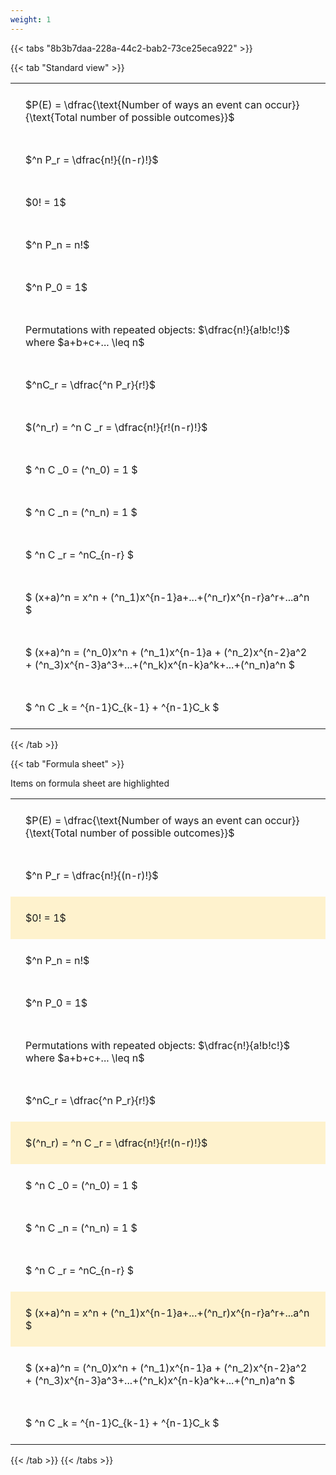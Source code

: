 ```yaml
---
weight: 1
---
```


{{< tabs "8b3b7daa-228a-44c2-bab2-73ce25eca922" >}}

{{< tab "Standard view" >}}

<style type="text/css">
#T_b5f4d th.col_heading {
  text-align: left;
  font-size: 1em;
}
#T_b5f4d td {
  text-align: left;
  font-size: 1em;
  padding: 1.5em;
}
</style>
<table id="T_b5f4d">
  <thead>
  </thead>
  <tbody>
    <tr>
      <td id="T_b5f4d_row0_col0" class="data row0 col0" >$P(E) = \dfrac{\text{Number of ways an event can occur}}{\text{Total number of possible outcomes}}$</td>
    </tr>
    <tr>
      <td id="T_b5f4d_row1_col0" class="data row1 col0" >$^n P_r = \dfrac{n!}{(n-r)!}$</td>
    </tr>
    <tr>
      <td id="T_b5f4d_row2_col0" class="data row2 col0" >$0! = 1$</td>
    </tr>
    <tr>
      <td id="T_b5f4d_row3_col0" class="data row3 col0" >$^n P_n = n!$</td>
    </tr>
    <tr>
      <td id="T_b5f4d_row4_col0" class="data row4 col0" >$^n P_0 = 1$</td>
    </tr>
    <tr>
      <td id="T_b5f4d_row5_col0" class="data row5 col0" >Permutations with repeated objects: $\dfrac{n!}{a!b!c!}$ where $a+b+c+... \leq n$</td>
    </tr>
    <tr>
      <td id="T_b5f4d_row6_col0" class="data row6 col0" >$^nC_r = \dfrac{^n P_r}{r!}$</td>
    </tr>
    <tr>
      <td id="T_b5f4d_row7_col0" class="data row7 col0" >$(^n_r) = ^n C _r = \dfrac{n!}{r!(n-r)!}$</td>
    </tr>
    <tr>
      <td id="T_b5f4d_row8_col0" class="data row8 col0" >$ ^n C _0 = (^n_0) = 1 $</td>
    </tr>
    <tr>
      <td id="T_b5f4d_row9_col0" class="data row9 col0" >$ ^n C _n = (^n_n) = 1 $</td>
    </tr>
    <tr>
      <td id="T_b5f4d_row10_col0" class="data row10 col0" >$ ^n C _r = ^nC_{n-r} $</td>
    </tr>
    <tr>
      <td id="T_b5f4d_row11_col0" class="data row11 col0" >$ (x+a)^n = x^n + (^n_1)x^{n-1}a+...+(^n_r)x^{n-r}a^r+...a^n    $</td>
    </tr>
    <tr>
      <td id="T_b5f4d_row12_col0" class="data row12 col0" >$ (x+a)^n = (^n_0)x^n + (^n_1)x^{n-1}a + (^n_2)x^{n-2}a^2 + (^n_3)x^{n-3}a^3+...+(^n_k)x^{n-k}a^k+...+(^n_n)a^n $</td>
    </tr>
    <tr>
      <td id="T_b5f4d_row13_col0" class="data row13 col0" >$ ^n C _k = ^{n-1}C_{k-1} + ^{n-1}C_k $</td>
    </tr>
  </tbody>
</table>
{{< /tab >}}

{{< tab "Formula sheet" >}}

Items on formula sheet are highlighted 
<br>
<style type="text/css">
#T_64afc th.col_heading {
  text-align: left;
  font-size: 1em;
}
#T_64afc td {
  text-align: left;
  font-size: 1em;
  padding: 1.5em;
}
#T_64afc_row0_col0, #T_64afc_row1_col0, #T_64afc_row3_col0, #T_64afc_row4_col0, #T_64afc_row5_col0, #T_64afc_row6_col0, #T_64afc_row8_col0, #T_64afc_row9_col0, #T_64afc_row10_col0, #T_64afc_row12_col0, #T_64afc_row13_col0 {
  background-color: rgba(0,0,0,0);
}
#T_64afc_row2_col0, #T_64afc_row7_col0, #T_64afc_row11_col0 {
  background-color: rgba(255,194,10, 0.2);
}
</style>
<table id="T_64afc">
  <thead>
  </thead>
  <tbody>
    <tr>
      <td id="T_64afc_row0_col0" class="data row0 col0" >$P(E) = \dfrac{\text{Number of ways an event can occur}}{\text{Total number of possible outcomes}}$</td>
    </tr>
    <tr>
      <td id="T_64afc_row1_col0" class="data row1 col0" >$^n P_r = \dfrac{n!}{(n-r)!}$</td>
    </tr>
    <tr>
      <td id="T_64afc_row2_col0" class="data row2 col0" >$0! = 1$</td>
    </tr>
    <tr>
      <td id="T_64afc_row3_col0" class="data row3 col0" >$^n P_n = n!$</td>
    </tr>
    <tr>
      <td id="T_64afc_row4_col0" class="data row4 col0" >$^n P_0 = 1$</td>
    </tr>
    <tr>
      <td id="T_64afc_row5_col0" class="data row5 col0" >Permutations with repeated objects: $\dfrac{n!}{a!b!c!}$ where $a+b+c+... \leq n$</td>
    </tr>
    <tr>
      <td id="T_64afc_row6_col0" class="data row6 col0" >$^nC_r = \dfrac{^n P_r}{r!}$</td>
    </tr>
    <tr>
      <td id="T_64afc_row7_col0" class="data row7 col0" >$(^n_r) = ^n C _r = \dfrac{n!}{r!(n-r)!}$</td>
    </tr>
    <tr>
      <td id="T_64afc_row8_col0" class="data row8 col0" >$ ^n C _0 = (^n_0) = 1 $</td>
    </tr>
    <tr>
      <td id="T_64afc_row9_col0" class="data row9 col0" >$ ^n C _n = (^n_n) = 1 $</td>
    </tr>
    <tr>
      <td id="T_64afc_row10_col0" class="data row10 col0" >$ ^n C _r = ^nC_{n-r} $</td>
    </tr>
    <tr>
      <td id="T_64afc_row11_col0" class="data row11 col0" >$ (x+a)^n = x^n + (^n_1)x^{n-1}a+...+(^n_r)x^{n-r}a^r+...a^n    $</td>
    </tr>
    <tr>
      <td id="T_64afc_row12_col0" class="data row12 col0" >$ (x+a)^n = (^n_0)x^n + (^n_1)x^{n-1}a + (^n_2)x^{n-2}a^2 + (^n_3)x^{n-3}a^3+...+(^n_k)x^{n-k}a^k+...+(^n_n)a^n $</td>
    </tr>
    <tr>
      <td id="T_64afc_row13_col0" class="data row13 col0" >$ ^n C _k = ^{n-1}C_{k-1} + ^{n-1}C_k $</td>
    </tr>
  </tbody>
</table>
{{< /tab >}}
{{< /tabs >}}